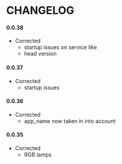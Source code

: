# CHANGELOG

#### 0.0.38
- Corrected
  - startup issues on service like
  - head version

#### 0.0.37
- Corrected
  - startup issues

#### 0.0.36
- Corrected
  - app_name now taken in into account

#### 0.0.35
- Corrected
  - RGB lamps
